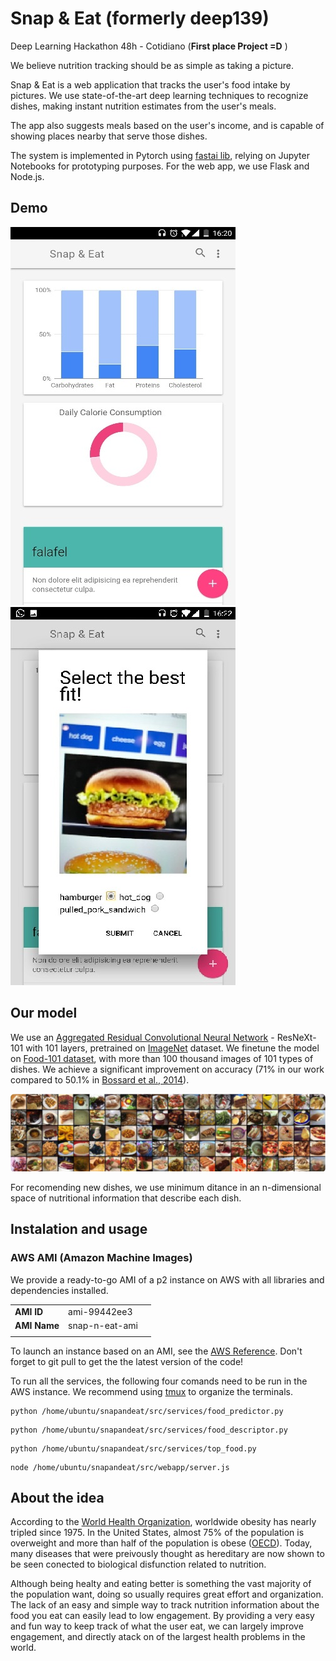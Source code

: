 # Snap & Eat (formerly deep139)
Deep Learning Hackathon 48h - Cotidiano (**First place Project =D** )

We believe nutrition tracking should be as simple as taking a picture.

Snap & Eat is a web application that tracks the user's food intake by pictures. We use state-of-the-art deep learning techniques to recognize dishes, making instant nutrition estimates from the user's meals.

The app also suggests meals based on the user's income, and is capable of showing places nearby that serve those dishes.

The system is implemented in Pytorch using [fastai lib](https://github.com/fastai/fastai), relying on Jupyter Notebooks for prototyping purposes. For the web app, we use Flask and Node.js.

## Demo

![test](data/readme-imgs/app_homescreen.jpg) 
![test](data/readme-imgs/food_prediction.jpg)  

## Our model

We use an [Aggregated Residual Convolutional Neural Network](https://arxiv.org/abs/1611.05431) - ResNeXt-101 with 101 layers, pretrained on [ImageNet](http://www.image-net.org/) dataset. We finetune the model on [Food-101 dataset](https://www.vision.ee.ethz.ch/datasets_extra/food-101/), with more than 100 thousand images of 101 types of dishes. We achieve a significant improvement on accuracy (71% in our work compared to 50.1% in [Bossard et al., 2014](http://www.vision.ee.ethz.ch/~lbossard/bossard_eccv14_food-101.pdf)).

![test](data/readme-imgs/food101dataset.png) 

For recomending new dishes, we use minimum ditance in an n-dimensional space of nutritional information that describe each dish.

## Instalation and usage

### AWS AMI (Amazon Machine Images)

We provide a ready-to-go AMI of a p2 instance on AWS with all libraries and dependencies installed. 

| | | |
|-|-|-|
|__AMI ID__| ami-99442ee3 |
|__AMI Name__| snap-n-eat-ami |
||||

To launch an instance based on an AMI, see the [AWS Reference](https://aws.amazon.com/premiumsupport/knowledge-center/launch-instance-custom-ami/). Don't forget to git pull to get the the latest version of the code!
 
To run all the services, the following four comands need to be run in the AWS instance. We recommend using [tmux](https://github.com/tmux/tmux/wiki) to organize the terminals.

```
python /home/ubuntu/snapandeat/src/services/food_predictor.py
```

```
python /home/ubuntu/snapandeat/src/services/food_descriptor.py
```

```
python /home/ubuntu/snapandeat/src/services/top_food.py
```

```
node /home/ubuntu/snapandeat/src/webapp/server.js
```

## About the idea

According to the [World Health Organization](http://www.who.int/en/), worldwide obesity has nearly tripled since 1975. In the United States, almost 75% of the population is overweight and more than half of the population is obese ([OECD](http://www.oecd.org/)). Today, many diseases that were preivously thought as hereditary are now shown to be seen conected to biological disfunction related to nutrition.

Although being healty and eating better is something the vast majority of the population want, doing so usually requires great effort and organization. The lack of an easy and simple way to track nutrition information about the food you eat can easily lead to low engagement. By providing a very easy and fun way to keep track of what the user eat, we can largely improve engagement, and directly atack on of the largest health problems in the world.